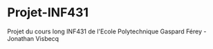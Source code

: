 Projet-INF431
=============

Projet du cours long INF431 de l'Ecole Polytechnique
Gaspard Férey - Jonathan Visbecq